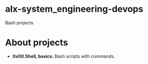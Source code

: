 # alx-system_engineering-devops
Bash projects
# About projects

- **0x00.Shell, basics:** Bash scripts with commands.
